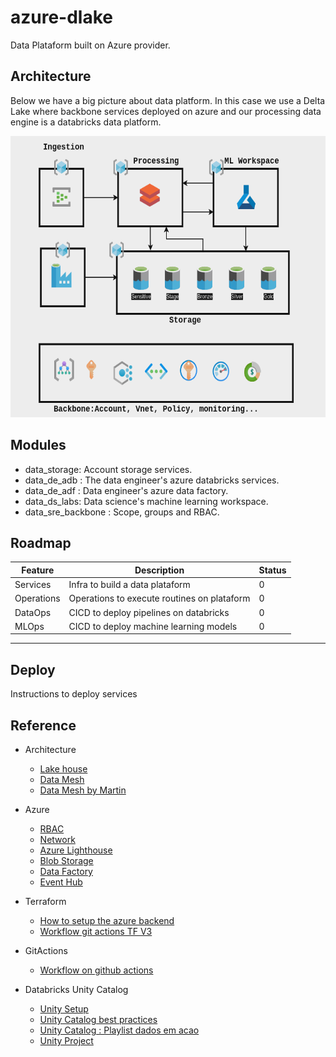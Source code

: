 # azure-dlake
Data Plataform built on Azure provider.


## Architecture
Below we have a big picture about data platform. 
In this case we use a Delta Lake where backbone services deployed on azure and our processing data engine is a databricks data platform.

<img src="docs/asset/img/dlake-v2.png" width="650" height="450"/>


## Modules

- data_storage: Account storage services.
- data_de_adb : The data engineer's azure databricks services.
- data_de_adf : Data engineer's azure data factory.
- data_ds_labs: Data science's machine learning workspace.
- data_sre_backbone : Scope, groups and RBAC.


## Roadmap

| Feature    | Description                                 | Status |
| ---------- | ------------------------------------------- | ------ |
| Services   | Infra to build a data plataform             | 0      |
| Operations | Operations to execute routines on plataform | 0      |
| DataOps    | CICD to deploy pipelines on databricks      | 0      |
| MLOps      | CICD to deploy machine learning models      | 0      |


----

## Deploy

Instructions to deploy services

## Reference

- Architecture
    - [Lake house](https://learn.microsoft.com/pt-br/azure/databricks/lakehouse/)
    - [Data Mesh](https://www.datamesh-architecture.com/#mesh)
    - [Data Mesh by Martin](https://martinfowler.com/articles/data-mesh-principles.html)
    
- Azure
    - [RBAC](https://learn.microsoft.com/en-us/azure/role-based-access-control/overview)
    - [Network](https://learn.microsoft.com/en-us/azure/networking/fundamentals/networking-overview)
    - [Azure Lighthouse](https://learn.microsoft.com/en-us/azure/lighthouse/overview)
    - [Blob Storage](https://learn.microsoft.com/en-us/azure/storage/blobs/storage-blobs-introduction)
    - [Data Factory](https://learn.microsoft.com/en-us/azure/data-factory/introduction)
    - [Event Hub](https://learn.microsoft.com/en-us/azure/event-hubs/event-hubs-features)
- Terraform
    - [How to setup the azure backend](https://developer.hashicorp.com/terraform/language/settings/backends/azurerm)
    - [Workflow git actions TF V3](https://github.com/hashicorp/setup-terraform/tree/v3/)
- GitActions
    - [Workflow on github actions](https://github.com/hashicorp/setup-terraform)
- Databricks Unity Catalog
    - [Unity Setup](https://docs.databricks.com/en/data-governance/unity-catalog/get-started.html)
    - [Unity Catalog best practices](https://learn.microsoft.com/en-us/azure/databricks/data-governance/unity-catalog/best-practices)
    - [Unity Catalog : Playlist dados em acao](https://www.youtube.com/watch?v=koylfcfRrJU&t=3s)
    - [Unity Project](https://github.com/unitycatalog/unitycatalog)
